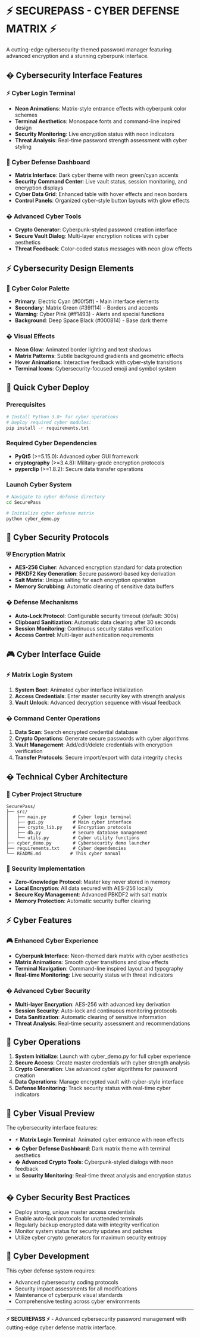 # ⚡ SECUREPASS - CYBER DEFENSE MATRIX ⚡

A cutting-edge cybersecurity-themed password manager featuring advanced encryption and a stunning cyberpunk interface.

## � Cybersecurity Interface Features

### ⚡ Cyber Login Terminal
- **Neon Animations**: Matrix-style entrance effects with cyberpunk color schemes
- **Terminal Aesthetics**: Monospace fonts and command-line inspired design
- **Security Monitoring**: Live encryption status with neon indicators
- **Threat Analysis**: Real-time password strength assessment with cyber styling

### 🔺 Cyber Defense Dashboard
- **Matrix Interface**: Dark cyber theme with neon green/cyan accents
- **Security Command Center**: Live vault status, session monitoring, and encryption displays
- **Cyber Data Grid**: Enhanced table with hover effects and neon borders
- **Control Panels**: Organized cyber-style button layouts with glow effects

### �️ Advanced Cyber Tools
- **Crypto Generator**: Cyberpunk-styled password creation interface
- **Secure Vault Dialog**: Multi-layer encryption notices with cyber aesthetics
- **Threat Feedback**: Color-coded status messages with neon glow effects

## ⚡ Cybersecurity Design Elements

### 🎨 Cyber Color Palette
- **Primary**: Electric Cyan (#00f5ff) - Main interface elements
- **Secondary**: Matrix Green (#39ff14) - Borders and accents
- **Warning**: Cyber Pink (#ff1493) - Alerts and special functions
- **Background**: Deep Space Black (#000814) - Base dark theme

### � Visual Effects
- **Neon Glow**: Animated border lighting and text shadows
- **Matrix Patterns**: Subtle background gradients and geometric effects
- **Hover Animations**: Interactive feedback with cyber-style transitions
- **Terminal Icons**: Cybersecurity-focused emoji and symbol system

## 🚀 Quick Cyber Deploy

### Prerequisites
```bash
# Install Python 3.8+ for cyber operations
# Deploy required cyber modules:
pip install -r requirements.txt
```

### Required Cyber Dependencies
- **PyQt5** (>=5.15.0): Advanced cyber GUI framework
- **cryptography** (>=3.4.8): Military-grade encryption protocols
- **pyperclip** (>=1.8.2): Secure data transfer operations

### Launch Cyber System
```bash
# Navigate to cyber defense directory
cd SecurePass

# Initialize cyber defense matrix
python cyber_demo.py
```

## 🔐 Cyber Security Protocols

### ⛨ Encryption Matrix
- **AES-256 Cipher**: Advanced encryption standard for data protection
- **PBKDF2 Key Generation**: Secure password-based key derivation
- **Salt Matrix**: Unique salting for each encryption operation
- **Memory Scrubbing**: Automatic clearing of sensitive data buffers

### � Defense Mechanisms
- **Auto-Lock Protocol**: Configurable security timeout (default: 300s)
- **Clipboard Sanitization**: Automatic data clearing after 30 seconds
- **Session Monitoring**: Continuous security status verification
- **Access Control**: Multi-layer authentication requirements

## 🎮 Cyber Interface Guide

### ⚡ Matrix Login System
1. **System Boot**: Animated cyber interface initialization
2. **Access Credentials**: Enter master security key with strength analysis
3. **Vault Unlock**: Advanced decryption sequence with visual feedback

### � Command Center Operations
1. **Data Scan**: Search encrypted credential database
2. **Crypto Operations**: Generate secure passwords with cyber algorithms
3. **Vault Management**: Add/edit/delete credentials with encryption verification
4. **Transfer Protocols**: Secure import/export with data integrity checks

## �️ Technical Cyber Architecture

### 📁 Cyber Project Structure
```
SecurePass/
├── src/
│   ├── main.py          # Cyber login terminal
│   ├── gui.py           # Main cyber interface
│   ├── crypto_lib.py    # Encryption protocols
│   ├── db.py            # Secure database management
│   └── utils.py         # Cyber utility functions
├── cyber_demo.py        # Cybersecurity demo launcher
├── requirements.txt     # Cyber dependencies
└── README.md           # This cyber manual
```

### 🔐 Security Implementation
- **Zero-Knowledge Protocol**: Master key never stored in memory
- **Local Encryption**: All data secured with AES-256 locally
- **Secure Key Management**: Advanced PBKDF2 with salt matrix
- **Memory Protection**: Automatic security buffer clearing

## ⚡ Cyber Features

### 🎮 Enhanced Cyber Experience
- **Cyberpunk Interface**: Neon-themed dark matrix with cyber aesthetics
- **Matrix Animations**: Smooth cyber transitions and glow effects
- **Terminal Navigation**: Command-line inspired layout and typography
- **Real-time Monitoring**: Live security status with threat indicators

### � Advanced Cyber Security
- **Multi-layer Encryption**: AES-256 with advanced key derivation
- **Session Security**: Auto-lock and continuous monitoring protocols
- **Data Sanitization**: Automatic clearing of sensitive information
- **Threat Analysis**: Real-time security assessment and recommendations

## 🚀 Cyber Operations

1. **System Initialize**: Launch with cyber_demo.py for full cyber experience
2. **Secure Access**: Create master credentials with cyber strength analysis
3. **Crypto Generation**: Use advanced cyber algorithms for password creation
4. **Data Operations**: Manage encrypted vault with cyber-style interface
5. **Defense Monitoring**: Track security status with real-time cyber indicators

## 🎨 Cyber Visual Preview

The cybersecurity interface features:
- ⚡ **Matrix Login Terminal**: Animated cyber entrance with neon effects
- � **Cyber Defense Dashboard**: Dark matrix theme with terminal aesthetics
- �️ **Advanced Crypto Tools**: Cyberpunk-styled dialogs with neon feedback
- 📊 **Security Monitoring**: Real-time threat analysis and encryption status

## � Cyber Security Best Practices

- Deploy strong, unique master access credentials
- Enable auto-lock protocols for unattended terminals
- Regularly backup encrypted data with integrity verification
- Monitor system status for security updates and patches
- Utilize cyber crypto generators for maximum security entropy

## 🤝 Cyber Development

This cyber defense system requires:
- Advanced cybersecurity coding protocols
- Security impact assessments for all modifications
- Maintenance of cyberpunk visual standards
- Comprehensive testing across cyber environments

---

**⚡ SECUREPASS ⚡** - Advanced cybersecurity password management with cutting-edge cyber defense matrix interface.
